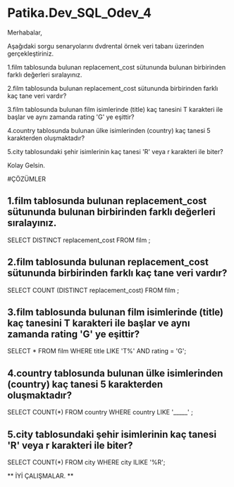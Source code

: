 # Patika.Dev_SQL_Odev_4

Merhabalar,

Aşağıdaki sorgu senaryolarını dvdrental örnek veri tabanı üzerinden gerçekleştiriniz.

1.film tablosunda bulunan replacement_cost sütununda bulunan birbirinden farklı değerleri sıralayınız.

2.film tablosunda bulunan replacement_cost sütununda birbirinden farklı kaç tane veri vardır?

3.film tablosunda bulunan film isimlerinde (title) kaç tanesini T karakteri ile başlar ve aynı zamanda rating 'G' ye eşittir?

4.country tablosunda bulunan ülke isimlerinden (country) kaç tanesi 5 karakterden oluşmaktadır?

5.city tablosundaki şehir isimlerinin kaç tanesi 'R' veya r karakteri ile biter?

Kolay Gelsin.

#ÇÖZÜMLER

## 1.film tablosunda bulunan replacement_cost sütununda bulunan birbirinden farklı değerleri sıralayınız.

SELECT DISTINCT replacement_cost FROM film ;

## 2.film tablosunda bulunan replacement_cost sütununda birbirinden farklı kaç tane veri vardır?

SELECT COUNT (DISTINCT replacement_cost) FROM film ;

## 3.film tablosunda bulunan film isimlerinde (title) kaç tanesini T karakteri ile başlar ve aynı zamanda rating 'G' ye eşittir?

SELECT * FROM film
WHERE title LIKE 'T%' AND rating = 'G';


## 4.country tablosunda bulunan ülke isimlerinden (country) kaç tanesi 5 karakterden oluşmaktadır?

SELECT COUNT(*) FROM country 
WHERE country LIKE '_____' ;

## 5.city tablosundaki şehir isimlerinin kaç tanesi 'R' veya r karakteri ile biter?

SELECT COUNT(*) FROM city 
WHERE city ILIKE '%R';


** İYİ ÇALIŞMALAR. **
